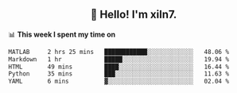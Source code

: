 <h2 align="center">👋 Hello! I'm xiln7.</h2>

📊 **This week I spent my time on**
<!--START_SECTION:waka-->

```txt
MATLAB     2 hrs 25 mins   ████████████░░░░░░░░░░░░░   48.06 %
Markdown   1 hr            █████░░░░░░░░░░░░░░░░░░░░   19.94 %
HTML       49 mins         ████░░░░░░░░░░░░░░░░░░░░░   16.44 %
Python     35 mins         ███░░░░░░░░░░░░░░░░░░░░░░   11.63 %
YAML       6 mins          ▓░░░░░░░░░░░░░░░░░░░░░░░░   02.04 %
```

<!--END_SECTION:waka-->


